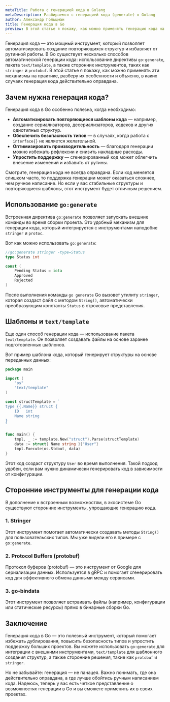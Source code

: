 ```yaml
---
metaTitle: Работа c генерацией кода в Golang
metaDescription: Разбираемся c генерацией кода (generate) в Golang
author: Александр Гольцман
title: Генерация кода в Go
preview: В этой статье я покажу, как можно применять генерацию кода на практике, разберу особенности и объясню, в каких случаях генерация кода действительно оправдана.
---
```


Генерация кода — это мощный инструмент, который позволяет автоматизировать создание повторяющихся структур и избавляет от рутинной работы. В Go существует несколько способов автоматической генерации кода: использование директивы `go:generate`, пакета `text/template`, а также сторонних инструментов, таких как `stringer` и `protobuf`. В этой статье я покажу, как можно применять эти механизмы на практике, разберу их особенности и объясню, в каких случаях генерация кода действительно оправдана.

## **Зачем нужна генерация кода?**

Генерация кода в Go особенно полезна, когда необходимо:

- **Автоматизировать повторяющиеся шаблоны кода** — например, создание сериализаторов, десериализаторов, кодеков и других однотипных структур.
- **Обеспечить безопасность типов** — в случаях, когда работа с `interface{}` не является желательной.
- **Оптимизировать производительность** — благодаря генерации можно избежать рефлексии и снизить накладные расходы.
- **Упростить поддержку** — сгенерированный код может облегчить внесение изменений и избавить от рутины.

Смотрите, генерация кода не всегда оправдана. Если код меняется слишком часто, то поддержка генерации может оказаться сложнее, чем ручное написание. Но если у вас стабильные структуры и повторяющиеся шаблоны, этот инструмент будет отличным решением.

## **Использование `go:generate`**

Встроенная директива `go:generate` позволяет запускать внешние команды во время сборки проекта. Это удобный механизм для генерации кода, который интегрируется с инструментами наподобие `stringer` и `protoc`.

Вот как можно использовать `go:generate`:

```go
//go:generate stringer -type=Status
type Status int

const (
    Pending Status = iota
    Approved
    Rejected
)
```

После выполнения команды `go generate` Go вызовет утилиту `stringer`, которая создаст файл с методом `String()`, автоматически преобразующим константы `Status` в строковые представления.

## **Шаблоны и `text/template`**

Еще один способ генерации кода — использование пакета `text/template`. Он позволяет создавать файлы на основе заранее подготовленных шаблонов.

Вот пример шаблона кода, который генерирует структуры на основе переданных данных:

```go
package main

import (
    "os"
    "text/template"
)

const structTemplate = `
type {{.Name}} struct {
    ID   int
    Name string
}
`

func main() {
    tmpl, _ := template.New("struct").Parse(structTemplate)
    data := struct{ Name string }{"User"}
    tmpl.Execute(os.Stdout, data)
}
```

Этот код создаст структуру `User` во время выполнения. Такой подход удобен, если вам нужно динамически генерировать код в зависимости от конфигурации.

## **Сторонние инструменты для генерации кода**

В дополнение к встроенным возможностям, в экосистеме Go существуют сторонние инструменты, упрощающие генерацию кода.

### **1. Stringer**

Этот инструмент помогает автоматически создавать методы `String()` для пользовательских типов. Мы уже видели его в примере с `go:generate`.

### **2. Protocol Buffers (protobuf)**

Протокол буферов (protobuf) — это инструмент от Google для сериализации данных. Используется в gRPC и помогает сгенерировать код для эффективного обмена данными между сервисами.

### **3. go-bindata**

Этот инструмент позволяет встраивать файлы (например, конфигурации или статические ресурсы) прямо в бинарные сборки Go.

## **Заключение**

Генерация кода в Go — это полезный инструмент, который помогает избежать дублирования, повысить безопасность типов и упростить поддержку больших проектов. Вы можете использовать `go:generate` для интеграции с внешними инструментами, `text/template` для шаблонного создания структур, а также сторонние решения, такие как `protobuf` и `stringer`.

Но не забывайте: генерация — не панацея. Важно понимать, где она действительно оправдана, а где лучше обойтись ручным написанием кода. Надеюсь, теперь у вас есть четкое представление о возможностях генерации в Go и вы сможете применить их в своих проектах.
